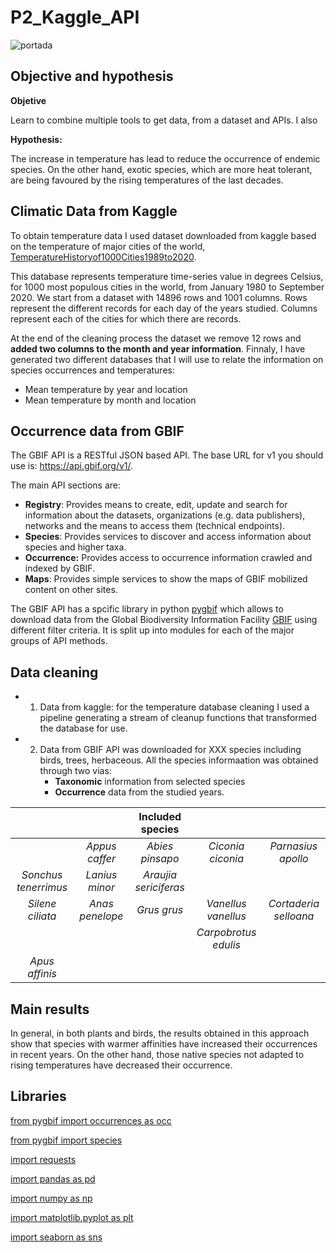 # P2_Kaggle_API

![portada](https://media-exp1.licdn.com/dms/image/C4D16AQECGlEQCdDeng/profile-displaybackgroundimage-shrink_200_800/0/1599817898266?e=1617840000&v=beta&t=HY3YqXDBEsd6Ee9qapnTpC4_M5mBqrJQbwvWtwg0-fg)

## Objective and hypothesis
**Objetive**

Learn to combine multiple tools to get data, from a dataset and APIs. I also 
        
**Hypothesis:** 

The increase in temperature has lead to reduce the occurrence of endemic species. On the other hand, exotic species, which are more heat tolerant, are being favoured by the rising temperatures of the last decades.

    

## Climatic Data from Kaggle
To obtain temperature data I used dataset downloaded from kaggle based on the temperature of major cities of the world, [TemperatureHistoryof1000Cities1989to2020](https://www.kaggle.com/hansukyang/temperature-history-of-1000-cities-1980-to-2020). 


This database represents temperature time-series value in degrees Celsius, for 1000 most populous cities in the world, from January 1980 to September 2020. We start from a dataset with 14896 rows and 1001 columns. Rows represent the different records for each day of the years studied. Columns represent each of the cities for which there are records.

At the end of the cleaning process the dataset we remove 12 rows and **added two columns to the month and year information**. Finnaly, I have generated two different databases that I will use to relate the information on species occurrences and temperatures:

- Mean temperature by year and location
- Mean temperature by month and location


## Occurrence data from GBIF
The GBIF API is a RESTful JSON based API. The base URL for v1 you should use is: https://api.gbif.org/v1/.

The main API sections are:

- **Registry**: Provides means to create, edit, update and search for information about the datasets, organizations (e.g. data publishers), networks and the means to access them (technical endpoints). 
- **Species**: Provides services to discover and access information about species and higher taxa.
- **Occurrence:** Provides access to occurrence information crawled and indexed by GBIF. 
- **Maps**: Provides simple services to show the maps of GBIF mobilized content on other sites.

The GBIF API has a spcific library in python [pygbif](https://pygbif.readthedocs.io/_/downloads/en/latest/pdf/) which allows to download data from the Global Biodiversity Information Facility [GBIF](https://www.gbif.org/es/) using different filter criteria. It is split up into modules for each of the major groups of API methods.

## Data cleaning

- 1. Data from kaggle: for the temperature database cleaning I used a pipeline generating a stream of cleanup functions that transformed the database for use.
- 2. Data from GBIF API was downloaded for XXX species including birds, trees, herbaceous. All the species informaation was obtained through two vias:
     - **Taxonomic** information from selected species
     - **Occurrence** data from the studied years.



|        |   |Included species   |   |   |
|:-----:|:-:|:---:|:---:|:---:|
|   | *Appus caffer*  |  *Abies pinsapo* |  *Ciconia ciconia* |*Parnasius apollo*   |
| *Sonchus tenerrimus* | *Lanius minor*  |*Araujia sericiferas*|  |   |  | |  *Calotriton arnoldi* |   |  Abies pinsapo | ugugo  |Parnasius apollo   |
  | *Silene ciliata*  |*Anas penelope*|  *Grus grus* |  *Vanellus vanellus* |*Cortaderia selloana*|
  |  |   |  | *Carpobrotus edulis*  | 
  |  *Apus affinis* |   |   |   |


 ## Main results

In general, in both plants and birds, the results obtained in this approach show that species with warmer affinities have increased their occurrences in recent years. On the other hand, those native species not adapted to rising temperatures have decreased their occurrence. 




## Libraries

[from pygbif import occurrences as occ](https://pypi.org/project/pygbif/)

[from pygbif import species](https://pypi.org/project/pygbif/)

[import requests](https://pypi.org/project/requests/2.7.0/)

[import pandas as pd](https://pandas.pydata.org/)

[import numpy as np](https://numpy.org/doc/)

[import matplotlib.pyplot as plt](https://matplotlib.org/3.1.1/contents.html)

[import seaborn as sns](https://seaborn.pydata.org/)
